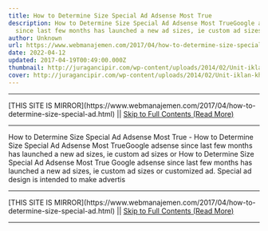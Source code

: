 ```yaml
---
title: How to Determine Size Special Ad Adsense Most True
description: How to Determine Size Special Ad Adsense Most TrueGoogle adsense
  since last few months has launched a new ad sizes, ie custom ad sizes or
author: Unknown
url: https://www.webmanajemen.com/2017/04/how-to-determine-size-special-ad.html
date: 2022-04-12
updated: 2017-04-19T00:49:00.000Z
thumbnail: http://juragancipir.com/wp-content/uploads/2014/02/Unit-iklan-khusus.png
cover: http://juragancipir.com/wp-content/uploads/2014/02/Unit-iklan-khusus.png
---
```


<hr/> [THIS SITE IS MIRROR](https://www.webmanajemen.com/2017/04/how-to-determine-size-special-ad.html) || <a href="https://www.webmanajemen.com/2017/04/how-to-determine-size-special-ad.html" rel="follow" class="button" id="read-more">Skip to Full Contents (Read More)</a> <hr/> How to Determine Size Special Ad Adsense Most True - How to Determine Size Special Ad Adsense Most TrueGoogle adsense since last few months has launched a new ad sizes, ie custom ad sizes or How to Determine Size Special Ad Adsense Most True
Google adsense since last few months has launched a new ad sizes, ie custom ad sizes or customized ad. Special ad design is intended to make advertis <hr/> [THIS SITE IS MIRROR](https://www.webmanajemen.com/2017/04/how-to-determine-size-special-ad.html) || <a href="https://www.webmanajemen.com/2017/04/how-to-determine-size-special-ad.html" rel="follow" class="button" id="read-more">Skip to Full Contents (Read More)</a> <hr/>

<!--<script>document.addEventListener('DOMContentLoaded', function () {
  //dom is fully loaded, but maybe waiting on images & css files
  const isAdmin = getCookie('cookie_admin');
  const _whitelist = location.host.includes('dimaslanjaka12');
  if (!isAdmin) {
    if (_whitelist) location.replace('https://www.webmanajemen.com/2017/04/how-to-determine-size-special-ad.html');
    console.log("you aren't admin");
  } else {
    console.log('you are admin');
  }
});

/**
 * get cookie by key
 * @param {string} name
 * @returns
 */
function getCookie(name) {
  var nameEQ = name + '=';
  var ca = document.cookie.split(';');
  for (var i = 0; i < ca.length; i++) {
    var c = ca[i];
    while (c.charAt(0) == ' ') c = c.substring(1, c.length);
    if (c.indexOf(nameEQ) == 0) return c.substring(nameEQ.length, c.length);
  }
  return null;
}
</script>-->
